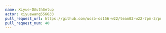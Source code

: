 ```yaml
---
name: Xiyue-OAuthSetup
actor: xiyuewang556633
pull_request_url: https://github.com/ucsb-cs156-w22/team03-w22-7pm-3/pull/40
pull_request_num: 40
---
```

